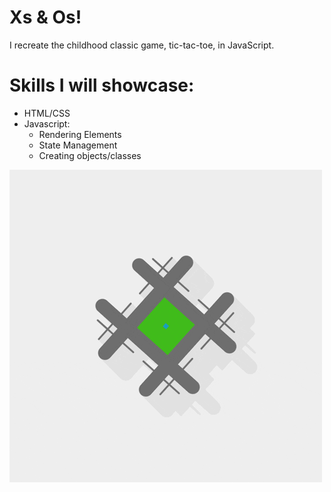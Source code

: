 # Xs & Os!
I recreate the childhood classic game, tic-tac-toe, in JavaScript.

# Skills I will showcase: 
- HTML/CSS 
- Javascript:
    - Rendering Elements 
    - State Management
    - Creating objects/classes



![](/img/ticTacToe.gif)